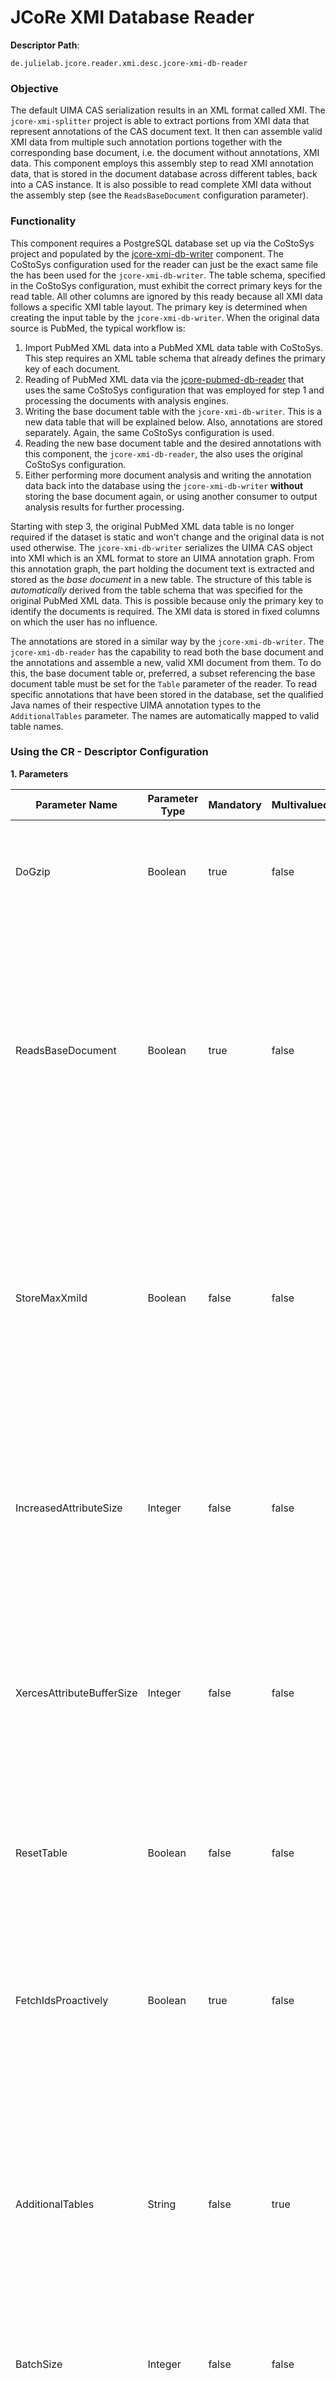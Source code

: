 # JCoRe XMI Database Reader

**Descriptor Path**:
```
de.julielab.jcore.reader.xmi.desc.jcore-xmi-db-reader
```

### Objective
The default UIMA CAS serialization results in an XML format called XMI.
The `jcore-xmi-splitter` project is able to extract portions from XMI data that represent annotations of the CAS document
 text. It then can assemble valid XMI data from multiple such annotation portions together with the corresponding base document, i.e. the document without annotations, XMI data.
This component employs this assembly step to read XMI annotation data, that is stored in the document database across 
different tables, back into a CAS instance. It is also possible to read complete XMI data without the assembly step (see the <code>ReadsBaseDocument</code> configuration parameter).

### Functionality
This component requires a PostgreSQL database set up via the CoStoSys project and populated by the [jcore-xmi-db-writer](https://github.com/JULIELab/jcore-projects/tree/2.3.0-SNAPSHOT/jcore-pubmed-db-writer)
 component.
The CoStoSys configuration used for the reader can just be the exact same file the has been used for the 
`jcore-xmi-db-writer`. The table schema, specified in the CoStoSys configuration, must exhibit the correct primary keys
for the read table. All other columns are ignored by this ready because all XMI data follows a specific XMI table
layout. The primary key is determined when creating the input table by the `jcore-xmi-db-writer`. When the original
data source is PubMed, the typical workflow is:
1. Import PubMed XML data into a PubMed XML data table with CoStoSys. This step requires an XML table schema that already defines the primary key of each document.
2. Reading of PubMed XML data via the [jcore-pubmed-db-reader](https://github.com/JULIELab/jcore-projects/tree/2.3.0-SNAPSHOT/jcore-pubmed-db-reader) that uses the same CoStoSys configuration that was employed for step 1 and processing the documents with analysis engines.
3. Writing the base document table with the `jcore-xmi-db-writer`. This is a new data table that will be explained below. Also, annotations are stored separately. Again, the same CoStoSys configuration is used.
4. Reading the new base document table and the desired annotations with this component, the `jcore-xmi-db-reader`, the also uses the original CoStoSys configuration.
5. Either performing more document analysis and writing the annotation data back into the database using the `jcore-xmi-db-writer` **without** storing the base document again, or using another consumer to output analysis results for further processing.

Starting with step 3, the original PubMed XML data table is no longer required if the dataset is static and won't change
and the original data is not used otherwise.
The `jcore-xmi-db-writer` serializes the UIMA CAS object into XMI which is an XML format to store an UIMA annotation graph.
From this annotation graph, the part holding the document text is extracted and stored as the *base document* in a
new table. The structure of this table is *automatically* derived from the table schema that was specified for the original
PubMed XML data. This is possible because only the primary key to identify the documents is required. The XMI data is
stored in fixed columns on which the user has no influence.

The annotations are stored in a similar way by the `jcore-xmi-db-writer`. The `jcore-xmi-db-reader` has the capability
to read both the base document and the annotations and assemble a new, valid XMI document from them. To do this, the base
document table or, preferred, a subset referencing the base document table must be set for the `Table` parameter
of the reader. To read specific annotations that have been stored in the database, set the qualified Java names of their
respective UIMA annotation types to the `AdditionalTables` parameter. The names are automatically mapped to valid
table names.

### Using the CR - Descriptor Configuration

**1. Parameters**

| Parameter Name | Parameter Type | Mandatory | Multivalued | Description |
|----------------|----------------|-----------|-------------|-------------|
| DoGzip | Boolean | true | false | Whether or not the XMI data in the database is compressed. This parameter is also set by the jcore-xmi-db-writer and determines if the data will be stored compressed or not. |
| ReadsBaseDocument | Boolean | true | false | Indicates if this reader reads segmented annotation data. If set to false, the XMI data is expected to represent complete annotated documents. If it is set to true, a segmented annotation graph is expected and the table given with the 'Table' parameter will contain the document text together with some basic annotations. What exactly is stored in which manner is determined by the jcore-xmi-db-consumer used to write the data into the database. |
| StoreMaxXmiId | Boolean | false | false | This parameter is required to be set to true, if this reader is contained in a pipeline that also contains a jcore-xmi-db-writer andt he writer will segment the CAS annotation graph and store only parts of it. Then, it is important to keep track of the free XMI element IDs that may be assigned to new annotation elements to avoid ID clashes when assembling an XMI document from separately stored annotation graph segments. |
| IncreasedAttributeSize | Integer | false | false | Maxmimum XML attribute size in bytes. Since the CAS document text is stored as an XMI attribute, it might happen for large documents that there is an error because the maximum attribute size is exceeded. This parameter allows to specify the maxmimum  attribute size in order to avoid such errors. Should only be set if required. |
| XercesAttributeBufferSize | Integer | false | false | Initial XML parser buffer size in bytes. For large documents, it can happen that XMI parsing is extremely slow. By employing monitoring tools like the jconsole or (j)visualvm, the hot spots of work can be identified. If one of those is the XML attribute buffer resizing, this parameter should be set to a size that makes buffer resizing unnecessary. |
| ResetTable | Boolean | false | false | If set to true and the parameter 'Table' is set to a subset table, the subset table will be reset atthe initialization of the reader to be ready for processing of the whole subset. Do not use when multiple readers read the same subset table. |
| FetchIdsProactively | Boolean | true | false | If set to true and when reading from a subset table, batches of document IDs will be retrieved in a background thread while the previous batch is already in process. This is meant to minimize waiting time for the database. Deactivate this feature if you encounter issues with database connections. |
| AdditionalTables | String | false | true | An array of qualified UIMA type names. The type names will be transformed into valid PostgreSQL table names by replacing dots with underscores. The resulting table names will be resolved against the active data postgres schema configured in the CoStoSys configuration file. The additional tables will be joined to the data table using the primary keys of the queried documents, allowing to retrieve document text data together with the selected annotations. |
| BatchSize | Integer | false | false | Determines the number of documents fetched from the database with each database request. Typical values range between 50 and 500. |
| Table | String | true | false | The data or subset database table to read from. The name will be resolved against the active Postgres schema defined in the CoStoSys configuration file.However, if the name contains a schema qualification (i.e. 'schemaname.tablename), the configuration file will be ignored in this point. |
| SelectionOrder | String | false | false | WARNING: Potential SQL injection vulnerability. Do not let unknown users interact with your database with this component. An SQL ORDER clause specifying in which order the documents in the target database table should be processed. Only the clause itself must be specified, the ORDER keyword is automatically added. |
| CostosysConfigFile | String | true | false | File path or classpath resource location to the CoStoSys XML configuration. This configuration must specify the table schema of the table referred to by the 'Table' parameter as active table schema. The active table schema is always the schema of the data table that is either queried directly for documents or, if 'tableName' points to a subset table, indirectly through the subset table. Make also sure that the active database connection in the configuration points to the correct database. |

**2. Capabilities**

The input is the assembled XMI data that could contain any possible type.


### Reference
None.
